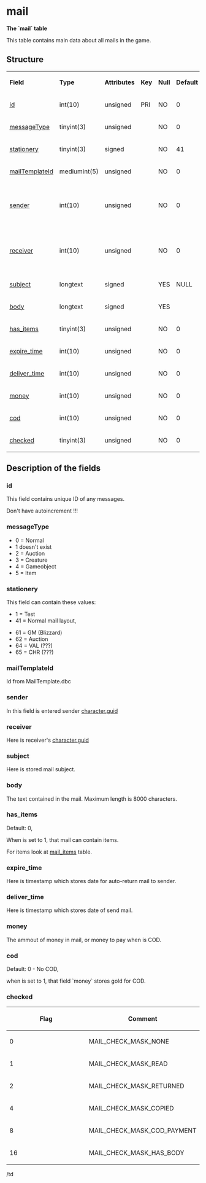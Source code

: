 # mail

**The \`mail\` table**

This table contains main data about all mails in the game.

## Structure

<table>
<colgroup>
<col width="12%" />
<col width="12%" />
<col width="12%" />
<col width="12%" />
<col width="12%" />
<col width="12%" />
<col width="12%" />
<col width="12%" />
</colgroup>
<tbody>
<tr class="odd">
<td><p><strong>Field</strong></p></td>
<td><p><strong>Type</strong></p></td>
<td><p><strong>Attributes</strong></p></td>
<td><p><strong>Key</strong></p></td>
<td><p><strong>Null</strong></p></td>
<td><p><strong>Default</strong></p></td>
<td><p><strong>Extra</strong></p></td>
<td><p><strong>Comment</strong></p></td>
</tr>
<tr class="even">
<td><p><a href="#id">id</a></p></td>
<td><p>int(10)</p></td>
<td><p>unsigned</p></td>
<td><p>PRI</p></td>
<td><p>NO</p></td>
<td><p>0</p></td>
<td><p> </p></td>
<td><p>Identifier</p></td>
</tr>
<tr class="odd">
<td><p><a href="#messagetype">messageType</a></p></td>
<td><p>tinyint(3)</p></td>
<td><p>unsigned</p></td>
<td><p> </p></td>
<td><p>NO</p></td>
<td><p>0</p></td>
<td><p> </p></td>
<td><p> </p></td>
</tr>
<tr class="even">
<td><p><a href="#stationery">stationery</a></p></td>
<td><p>tinyint(3)</p></td>
<td><p>signed</p></td>
<td><p> </p></td>
<td><p>NO</p></td>
<td><p>41</p></td>
<td><p> </p></td>
<td><p> </p></td>
</tr>
<tr class="odd">
<td><p><a href="#mailtemplateid_x">mailTemplateId</a></p></td>
<td><p>mediumint(5)</p></td>
<td><p>unsigned</p></td>
<td><p> </p></td>
<td><p>NO</p></td>
<td><p>0</p></td>
<td><p> </p></td>
<td><p> </p></td>
</tr>
<tr class="even">
<td><p><a href="#sender">sender</a></p></td>
<td><p>int(10)</p></td>
<td><p>unsigned</p></td>
<td><p> </p></td>
<td><p>NO</p></td>
<td><p>0</p></td>
<td><p> </p></td>
<td><p>Character Global Unique Identifier</p></td>
</tr>
<tr class="odd">
<td><p><a href="#receiver">receiver</a></p></td>
<td><p>int(10)</p></td>
<td><p>unsigned</p></td>
<td><p> </p></td>
<td><p>NO</p></td>
<td><p>0</p></td>
<td><p> </p></td>
<td><p>Character Global Unique Identifier</p></td>
</tr>
<tr class="even">
<td><p><a href="#subject">subject</a></p></td>
<td><p>longtext</p></td>
<td><p>signed</p></td>
<td><p> </p></td>
<td><p>YES</p></td>
<td><p>NULL</p></td>
<td><p> </p></td>
<td><p> </p></td>
</tr>
<tr class="odd">
<td><p><a href="#body">body</a></p></td>
<td><p>longtext</p></td>
<td><p>signed</p></td>
<td><p> </p></td>
<td><p>YES</p></td>
<td> </td>
<td> </td>
<td> </td>
</tr>
<tr class="even">
<td><p><a href="#has_items">has_items</a></p></td>
<td><p>tinyint(3)</p></td>
<td><p>unsigned</p></td>
<td> </td>
<td><p>NO</p></td>
<td><p>0</p></td>
<td> </td>
<td> </td>
</tr>
<tr class="odd">
<td><p><a href="#expire_time">expire_time</a></p></td>
<td><p>int(10)</p></td>
<td><p>unsigned</p></td>
<td> </td>
<td><p>NO</p></td>
<td><p>0</p></td>
<td> </td>
<td> </td>
</tr>
<tr class="even">
<td><p><a href="#deliver_time">deliver_time</a></p></td>
<td><p>int(10)</p></td>
<td><p>unsigned</p></td>
<td> </td>
<td><p>NO</p></td>
<td><p>0</p></td>
<td> </td>
<td> </td>
</tr>
<tr class="odd">
<td><p><a href="#money">money</a></p></td>
<td><p>int(10)</p></td>
<td><p>unsigned</p></td>
<td> </td>
<td><p>NO</p></td>
<td><p>0</p></td>
<td> </td>
<td> </td>
</tr>
<tr class="even">
<td><p><a href="#cod">cod</a></p></td>
<td><p>int(10)</p></td>
<td><p>unsigned</p></td>
<td> </td>
<td><p>NO</p></td>
<td><p>0</p></td>
<td> </td>
<td> </td>
</tr>
<tr class="odd">
<td><p><a href="#checked">checked</a></p></td>
<td><p>tinyint(3)</p></td>
<td><p>unsigned</p></td>
<td> </td>
<td><p>NO</p></td>
<td><p>0</p></td>
<td> </td>
<td> </td>
</tr>
</tbody>
</table>

## Description of the fields

### id

This field contains unique ID of any messages.

Don't have autoincrement !!!

### messageType

-   0 = Normal
-   1 doesn't exist
-   2 = Auction
-   3 = Creature
-   4 = Gameobject
-   5 = Item

### stationery

This field can contain these values:

-   1 = Test
-   41 = Normal mail layout,

<!-- -->

-   61 = GM (Blizzard)
-   62 = Auction
-   64 = VAL (???)
-   65 = CHR (???)

### mailTemplateId

Id from MailTemplate.dbc

### sender

In this field is entered sender [character.guid](characters.md#guid)

### receiver

Here is receiver's [character.guid](characters.md#guid)

### subject

Here is stored mail subject.

### body

The text contained in the mail. Maximum length is 8000 characters.

### has\_items

Default: 0,

When is set to 1, that mail can contain items.

For items look at [mail\_items](mail_items.md) table.

### expire\_time

Here is timestamp which stores date for auto-return mail to sender.

### deliver\_time

Here is timestamp which stores date of send mail.

### money

The ammout of money in mail, or money to pay when is COD.

### cod

Default: 0 - No COD,

when is set to 1, that field \`money\` stores gold for COD.

### checked

<table>
<colgroup>
<col width="50%" />
<col width="50%" />
</colgroup>
<thead>
<tr class="header">
<th><p>Flag</p></th>
<th><p>Comment</p></th>
</tr>
</thead>
<tbody>
<tr class="odd">
<td><p>0</p></td>
<td><p>MAIL_CHECK_MASK_NONE</p></td>
</tr>
<tr class="even">
<td><p>1</p></td>
<td><p>MAIL_CHECK_MASK_READ</p></td>
</tr>
<tr class="odd">
<td><p>2</p></td>
<td><p>MAIL_CHECK_MASK_RETURNED</p></td>
</tr>
<tr class="even">
<td><p>4</p></td>
<td><p>MAIL_CHECK_MASK_COPIED</p></td>
</tr>
<tr class="odd">
<td><p>8</p></td>
<td><p>MAIL_CHECK_MASK_COD_PAYMENT</p></td>
</tr>
<tr class="even">
<td><p>16</p></td>
<td><p>MAIL_CHECK_MASK_HAS_BODY</p></td>
</tr>
</tbody>
</table>

/td
